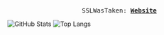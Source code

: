 <p align="center">
  <samp>
    SSLWasTaken:
    <b><a href="">Website</a></b>
    <b><a href="https://ssllllll.github.io/coolsite/"></a></b>
</samp><br>
</p>


![GitHub Stats](https://github-readme-stats.vercel.app/api?username=ssllllll&theme=radical) ![Top Langs](https://github-readme-stats.vercel.app/api/top-langs/?username=ssllllll&layout=compact&theme=radical)





